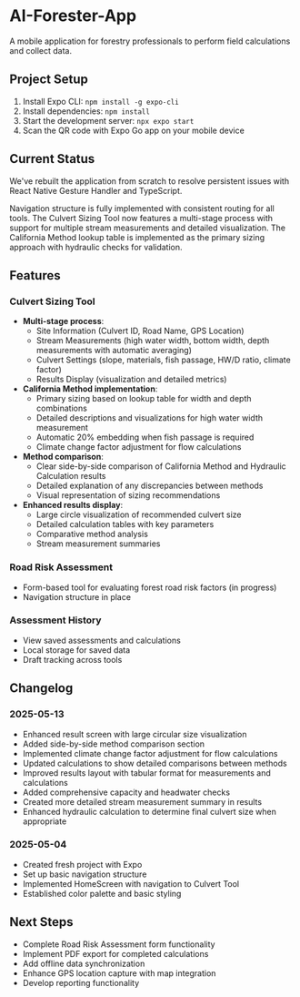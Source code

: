 # AI-Forester-App

A mobile application for forestry professionals to perform field calculations and collect data.

## Project Setup

1. Install Expo CLI: `npm install -g expo-cli`
2. Install dependencies: `npm install`
3. Start the development server: `npx expo start`
4. Scan the QR code with Expo Go app on your mobile device

## Current Status

We've rebuilt the application from scratch to resolve persistent issues with React Native Gesture Handler and TypeScript.

Navigation structure is fully implemented with consistent routing for all tools. The Culvert Sizing Tool now features a multi-stage process with support for multiple stream measurements and detailed visualization. The California Method lookup table is implemented as the primary sizing approach with hydraulic checks for validation.

## Features

### Culvert Sizing Tool
- **Multi-stage process**:
  - Site Information (Culvert ID, Road Name, GPS Location)
  - Stream Measurements (high water width, bottom width, depth measurements with automatic averaging)
  - Culvert Settings (slope, materials, fish passage, HW/D ratio, climate factor)
  - Results Display (visualization and detailed metrics)
- **California Method implementation**:
  - Primary sizing based on lookup table for width and depth combinations
  - Detailed descriptions and visualizations for high water width measurement
  - Automatic 20% embedding when fish passage is required
  - Climate change factor adjustment for flow calculations
- **Method comparison**:
  - Clear side-by-side comparison of California Method and Hydraulic Calculation results
  - Detailed explanation of any discrepancies between methods
  - Visual representation of sizing recommendations
- **Enhanced results display**:
  - Large circle visualization of recommended culvert size
  - Detailed calculation tables with key parameters
  - Comparative method analysis
  - Stream measurement summaries

### Road Risk Assessment
- Form-based tool for evaluating forest road risk factors (in progress)
- Navigation structure in place

### Assessment History
- View saved assessments and calculations
- Local storage for saved data
- Draft tracking across tools

## Changelog

### 2025-05-13
- Enhanced result screen with large circular size visualization
- Added side-by-side method comparison section
- Implemented climate change factor adjustment for flow calculations
- Updated calculations to show detailed comparisons between methods
- Improved results layout with tabular format for measurements and calculations
- Added comprehensive capacity and headwater checks
- Created more detailed stream measurement summary in results
- Enhanced hydraulic calculation to determine final culvert size when appropriate

### 2025-05-04
- Created fresh project with Expo
- Set up basic navigation structure
- Implemented HomeScreen with navigation to Culvert Tool
- Established color palette and basic styling

## Next Steps

- Complete Road Risk Assessment form functionality
- Implement PDF export for completed calculations
- Add offline data synchronization
- Enhance GPS location capture with map integration
- Develop reporting functionality
